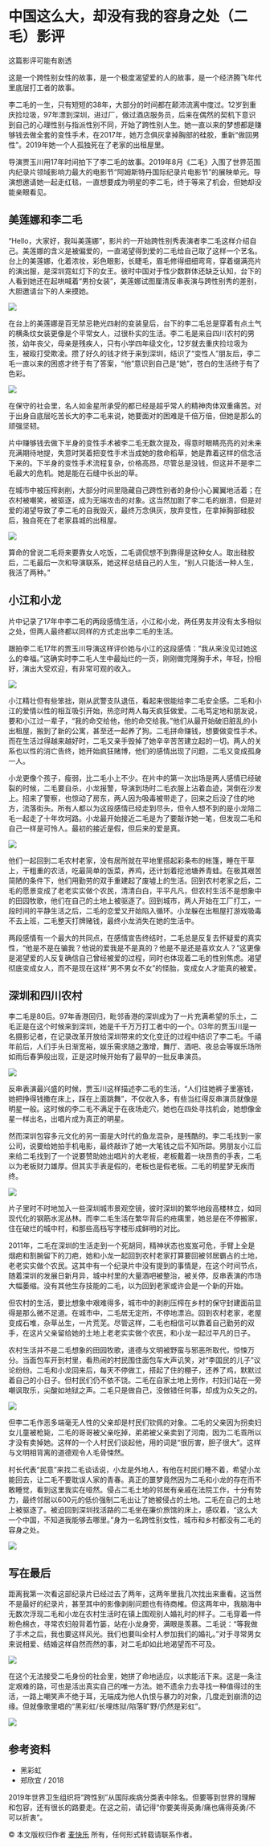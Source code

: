 # 中国这么大，却没有我的容身之处（二毛）影评

这篇影评可能有剧透

这是一个跨性别女性的故事，是一个极度渴望爱的人的故事，是一个经济腾飞年代里底层打工者的故事。

李二毛的一生，只有短短的38年，大部分的时间都在颠沛流离中度过。12岁到重庆捡垃圾，97年漂到深圳，进过厂，做过酒店服务员，后来在偶然的契机下意识到自己的心理性别与指派性别不同，开始了跨性别人生。她一直以来的梦想都是赚够钱去做全套的变性手术，在2017年，她万念俱灰拿掉胸部的硅胶，重新“做回男性”。2019年她一个人孤独死在了老家的出租屋里。

导演贾玉川用17年时间拍下了李二毛的故事。2019年8月《二毛》入围了世界范围内纪录片领域影响力最大的电影节“阿姆斯特丹国际纪录片电影节”的展映单元。导演想邀请她一起走红毯，一直想要成为明星的李二毛，终于等来了机会，但她却没能亲眼看见。

## 美莲娜和李二毛

“Hello，大家好，我叫美莲娜”，影片的一开始跨性别秀表演者李二毛这样介绍自己。美莲娜的含义是被偏爱的，一直渴望得到爱的二毛给自己取了这样一个艺名。台上的美莲娜，化着浓妆，彩色眼影，长睫毛，眉毛修得细细弯弯，穿着缀满亮片的演出服，是深圳霓虹灯下的女王。彼时中国对于性少数群体还缺乏认知，台下的人看到她还在起哄喊着“男扮女装”，美莲娜试图厘清反串表演与跨性别秀的差别，大胆邀请台下的人来摸她。

![](https://img3.doubanio.com/view/thing_review/l/public/p10669917.webp)

在台上的美莲娜是百无禁忌艳光四射的变装皇后，台下的李二毛总是穿着有点土气的横条纹女装更像是个平常女人，过很朴实的生活。李二毛是来自四川农村的男孩，幼年丧父，母亲是残疾人，只有小学四年级文化，12岁就去重庆捡垃圾为生，被殴打受欺凌。攒了好久的钱才终于来到深圳，结识了“变性人”朋友后，李二毛一直以来的困惑才终于有了答案，“他”意识到自己是“她”，苍白的生活终于有了色彩。

![](https://img3.doubanio.com/view/thing_review/l/public/p10669920.webp)

在保守的社会里，名人如金星所承受的都已经是超乎常人的精神肉体双重痛苦。对于出身自底层吃苦长大的李二毛来说，她要面对的困难是千倍万倍，但她是那么的顽强坚韧。

片中赚够钱去做下半身的变性手术被李二毛无数次提及，得意时眼睛亮亮的对未来充满期待地提，失意时哭着把变性手术当成她的救命稻草，她是靠着这样的信念活下来的。下半身的变性手术流程复杂，价格高昂，尽管总是没钱，但这并不是李二毛最大的危机。她是能在石缝中长出的草。

在城市中被压榨剥削，大部分时间里隐藏自己跨性别者的身份小心翼翼地活着；在农村被嘲笑，被驱逐，成为无端攻击的对象。这当然加剧了李二毛的崩溃，但是对爱的渴望导致了李二毛的自我毁灭，最终万念俱灰，放弃变性，在拿掉胸部硅胶后，独自死在了老家县城的出租屋。

![](https://img3.doubanio.com/view/thing_review/l/public/p10669919.webp)

算命的曾说二毛将来要靠女人吃饭，二毛调侃想不到靠得是这种女人。取出硅胶后，二毛最后一次和导演联系，她这样总结自己的人生，“别人只能活一种人生，我活了两种。”

## 小江和小龙

片中记录了17年中李二毛的两段感情生活，小江和小龙，两任男友并没有太多相似之处，但两人最终都以同样的方式走出李二毛的生活。

跟拍李二毛17年的贾玉川导演这样评价她与小江的这段感情：“我从来没见过她这么的幸福。”这确实时李二毛人生中最灿烂的一页，刚刚做完隆胸手术，年轻，扮相好，演出大受欢迎，有非常可观的收入。

![](https://img2.doubanio.com/view/thing_review/l/public/p10669921.webp)

小江精壮但有些笨拙，刚从武警支队退伍，看起来很能给李二毛安全感。二毛和小江的爱情以性的相互吸引开始，热恋时两人每天疯狂做爱。二毛笃定地和朋友说，要和小江过一辈子，“我的命交给他，他的命交给我。”他们从最开始破旧脏乱的小出租屋，搬到了新的公寓，甚至还一起养了狗。二毛拼命赚钱，想要做变性手术。而在生活过得越来越好时，二毛又亲手毁掉了她辛辛苦苦建立起的一切。两人的关系也以性的消亡告终，她开始疯狂赌博，他们的感情出现了问题，二毛又变成孤身一人。

小龙更像个孩子，瘦弱，比二毛小上不少。在片中的第一次出场是两人感情已经破裂的时候，二毛要自杀，小龙报警，导演到场时二毛衣服上沾着血迹，哭倒在沙发上。招来了警察，也惊动了房东，两人因为吸毒被带走了，回来之后没了住的地方，流落街头。所有人都以为这段感情已经走到尽头，但令人想不到的是小龙陪二毛一起走了十年坎坷路。小龙最开始接近二毛是为了要敲诈她一笔，但发现二毛和自己一样是可怜人。最初的接近是假，但后来的爱是真。

![](https://img3.doubanio.com/view/thing_review/l/public/p10669922.webp)

他们一起回到二毛农村老家，没有居所就在平地里搭起彩条布的帐篷，睡在干草上，干粗重的农活，吃最简单的饭菜，养鸡，还计划着挖池塘养青蛙。在极其艰苦简陋的条件下，他们用勤劳的双手重建起了废墟上的生活。回到农村老家之后，二毛的愿景变成了老老实实做个农民，清清白白，平平凡凡，但农村生活不是想象中的田园牧歌，他们在自己的土地上被驱逐了。回到城市，两人开始在工厂打工，一段时间的平静生活之后，二毛的恋爱又开始陷入循环。小龙躲在出租屋打游戏吸毒不去上班，二毛整天打牌赌钱，最终小龙消失在她的生活中。

两段感情有一个最大的共同点，在感情宣告终结时，二毛总是反复去怀疑爱的真实性，“他是不是在骗我？他说的爱我是不是真的？他是不是还是喜欢女人？”这更像是渴望爱的人反复确信自己曾经被爱的过程，同时也体现着二毛的性别焦虑。渴望彻底变成女人，而不是现在这样“男不男女不女”的怪胎，变成女人才能真的被爱。

## 深圳和四川农村

李二毛是80后。97年香港回归，毗邻香港的深圳成为了一片充满希望的乐土，二毛正是在这个时候来到深圳，她是千千万万打工者中的一个。03年的贾玉川是一名摄影记者，在记录改革开放给深圳带来的文化变迁的过程中结识了李二毛。千禧年前后，人们手头日渐宽裕，娱乐需求随之激增，舞厅、酒吧、夜总会等娱乐场所如雨后春笋般出现，正是这时候开始有了最早的一批反串演员。

![](https://img3.doubanio.com/view/thing_review/l/public/p10669923.webp)

反串表演最兴盛的时候，贾玉川这样描述李二毛的生活，“人们往她裤子里塞钱，她把挣得钱撒在床上，踩在上面跳舞”，不仅收入多，有些当红得反串演员就像是明星一般。这时候的李二毛不满足于在夜场走穴，她也在四处寻找机会，她想像金星一样出名，出唱片成为真正的明星。

然而深圳包容多元文化的另一面是大时代的鱼龙混杂，是残酷的。李二毛找到一家公司，说要给她拍手机电影，最终敲诈了她一大笔钱之后不知所踪。男朋友小江后来给二毛找到了一个说要赞助她出唱片的大老板，老板戴着一块昂贵的手表，二毛以为老板财力雄厚。但其实手表是假的，老板也是假老板。二毛的明星梦无疾而终。

![](https://img9.doubanio.com/view/thing_review/l/public/p10669924.webp)

片子里时不时地加入一些深圳城市景观空镜，彼时深圳的繁华地段高楼林立，如同现代化的钢筋水泥丛林。而李二毛生活在繁华背后的疮痍里，她总是在不停搬家，住在破烂的城中村，和那些高档写字楼形成鲜明的对比。

2011年，二毛在深圳的生活走到一个死胡同，精神状态也岌岌可危，手臂上全是烟疤和割腕留下的刀疤，她和小龙一起回到农村老家打算要回被邻居霸占的土地，老老实实做个农民。这其中有一个纪录片中没有提到的事情是，在这个时间节点，随着深圳的发展日新月异，城中村里的大量酒吧被整治，被关停，反串表演的市场大幅萎缩。没有其他生存技能的二毛，以为回到老家或许会是一个新的开始。

但农村的生活，要比想象中艰难得多，城市中的剥削压榨在乡村的保守封建面前显得是那么微不足道。在城市中，二毛居无定所，不停地漂泊。回到农村老家，老屋变成石堆，杂草丛生，一片荒芜。尽管这样，二毛也相信可以靠着自己勤劳的双手，在这片父亲留给她的土地上老老实实做个农民，和小龙一起过平凡的日子。

农村生活并不是二毛想象的田园牧歌，道德与文明被野蛮与邪恶所取代，惊悚万分。当面包车开到村里，看热闹的村民围住面包车大声讥笑，对“李国民的儿子”议论纷纷。二毛和小龙回来后，每天不停做工，搭起了住的棚子，还养了鸡，默默过着自己的小日子。但村民们仍不依不饶。二毛在自家土地上劳作，村妇们站在一旁嘲讽取乐，尖酸如地狱之声。二毛只是做自己，没做错任何事，却成为众矢之的。

![](https://img9.doubanio.com/view/thing_review/l/public/p10669926.webp)

但李二毛作恶多端毫无人性的父亲却是村民们钦佩的对象。二毛的父亲因为拐卖妇女儿童被枪毙，二毛的哥哥被父亲吃掉，弟弟被父亲卖到了河南，因为二毛乖所以才没有卖掉她。这样的一个人村民们谈起他，用的词是“很厉害，胆子很大”。这样与文明相背离的道德观令人毛骨悚然。

村长代表“民意”来找二毛谈话说，小龙是外地人，有他在村民们睡不着，希望小龙能回去，让二毛不要耽误人家的青春。真正的噩梦竟然因为二毛和小龙的存在而不敢睡觉，看到这里我实在哑然。侵占二毛土地的邻居有亲戚在法院工作，十分有势力，最终邻居以600元的低价强制二毛出让了她被侵占的土地。二毛在自己的土地上被驱逐了。被迫回到深圳找活路的二毛坐在廉价旅馆的床上，感叹着，“这么大一个中国，不知道我能够去哪里。”身为一名跨性别女性，城市和乡村都没有二毛的容身之处。

![](https://img9.doubanio.com/view/thing_review/l/public/p10669925.webp)

## 写在最后

距离我第一次看这部纪录片已经过去了两年，这两年里我几次找出来重看。这当然不是最好的纪录片，甚至其中的影像剥削问题也有待商榷。但这两年中，我脑海中无数次浮现二毛和小龙在农村生活时在镇上围观别人婚礼时的样子。二毛穿着一件粉色棉衣，寻常农妇般背着竹篓，站在小龙身旁，满眼是羡慕。二毛说：“等我做了手术之后，我也要这样风光。我们也要叫全村人参加我们的婚礼。”对于寻常男女来说相爱、结婚这样自然而然的事，对二毛却如此地渴望而不可及。

![](https://img3.doubanio.com/view/thing_review/l/public/p10669927.webp)

在这个无法接受二毛身份的社会里，她拼了命地适应，以求能活下来。这是一条注定艰难的路，可也是活出真实自己的唯一方法。她不遗余力去寻找一种值得过的生活，一路上嘲笑声不绝于耳，无端成为他人仇恨与暴力的对象，几度走到崩溃的边缘。但就像歌里唱的“黑彩虹/长埋炼狱/陷落旷野/仍然是彩虹”。

![](https://img9.doubanio.com/view/subject/m/public/s29742265.jpg)

## 参考资料

- 黑彩虹
- 郑欣宜 / 2018

2019年世界卫生组织将“跨性别”从国际疾病分类表中除名。但要等到世界的理解和包容，还有很长的路要走。在这之前，请记得“你要美得英勇/痛也痛得英勇/不可以折衷”。

© 本文版权归作者 [麦快乐](https://www.douban.com/people/makfaailok/) 所有，任何形式转载请联系作者。